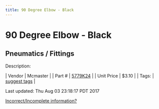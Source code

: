 ```yaml
---
title: 90 Degree Elbow - Black
---
```


# 90 Degree Elbow - Black
## Pneumatics / Fittings
Description: 	 

| Vendor | Mcmaster | 
| Part # | [5779K24](https://www.mcmaster.com/#5779K24) | 
| Unit Price | $3.10 | 
| Tags: | [suggest tags](https://docs.google.com/forms/d/e/1FAIpQLSeWyY8v3RgOty-MyWmh9U0iivNYN_molChYyS-0U-o-kOAv_g/viewform) | 

Last updated: Thu Aug 03 23:18:17 PDT 2017

 [Incorrect/Incomplete information?](https://docs.google.com/forms/d/e/1FAIpQLSeWyY8v3RgOty-MyWmh9U0iivNYN_molChYyS-0U-o-kOAv_g/viewform)
